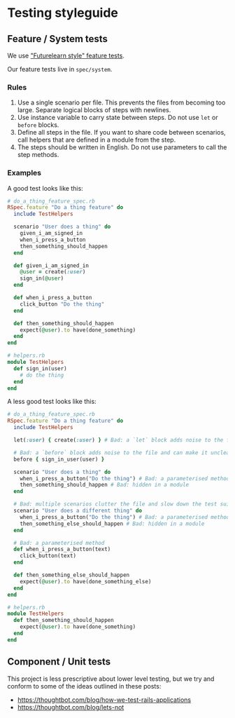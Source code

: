# Testing styleguide

## Feature / System tests

We use ["Futurelearn style" feature tests](https://about.futurelearn.com/blog/how-we-write-readable-feature-tests-with-rspec).

Our feature tests live in `spec/system`.

### Rules

1. Use a single scenario per file. This prevents the files from becoming too large. Separate logical blocks of steps with newlines.
1. Use instance variable to carry state between steps. Do not use `let` or `before` blocks.
1. Define all steps in the file. If you want to share code between scenarios, call helpers that are defined in a module from the step.
1. The steps should be written in English. Do not use parameters to call the step methods.

### Examples

A good test looks like this:

```rb
# do_a_thing_feature_spec.rb
RSpec.feature "Do a thing feature" do
  include TestHelpers

  scenario "User does a thing" do
    given_i_am_signed_in
    when_i_press_a_button
    then_something_should_happen
  end

  def given_i_am_signed_in
    @user = create(:user)
    sign_in(@user)
  end

  def when_i_press_a_button
    click_button "Do the thing"
  end

  def then_something_should_happen
    expect(@user).to have(done_something)
  end
end

# helpers.rb
module TestHelpers
  def sign_in(user)
    # do the thing
  end
end
```

A less good test looks like this:

```rb
# do_a_thing_feature_spec.rb
RSpec.feature "Do a thing feature" do
  include TestHelpers

  let(:user) { create(:user) } # Bad: a `let` block adds noise to the file and adds indirection

  # Bad: a `before` block adds noise to the file and can make it unclear why something is set up
  before { sign_in_user(user) }

  scenario "User does a thing" do
    when_i_press_a_button("Do the thing") # Bad: a parameterised method makes the step harder to read
    then_something_should_happen # Bad: hidden in a module
  end

  # Bad: multiple scenarios clutter the file and slow down the test suite
  scenario "User does a different thing" do
    when_i_press_a_button("Do the thing") # Bad: a parameterised method makes the step harder to read
    then_something_else_should_happen # Bad: hidden in a module
  end

  # Bad: a parameterised method
  def when_i_press_a_button(text)
    click_button(text)
  end

  def then_something_else_should_happen
    expect(@user).to have(done_something_else)
  end
end

# helpers.rb
module TestHelpers
  def then_something_should_happen
    expect(@user).to have(done_something)
  end
end
```

## Component / Unit tests

This project is less prescriptive about lower level testing, but we try and
conform to some of the ideas outlined in these posts:

- https://thoughtbot.com/blog/how-we-test-rails-applications
- https://thoughtbot.com/blog/lets-not
